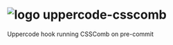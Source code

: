 # ![logo](https://habrastorage.org/files/b7b/ddc/76a/b7bddc76a2cf4dca9fc4d365d0f634c8.png) uppercode-csscomb
Uppercode hook running CSSComb on pre-commit
